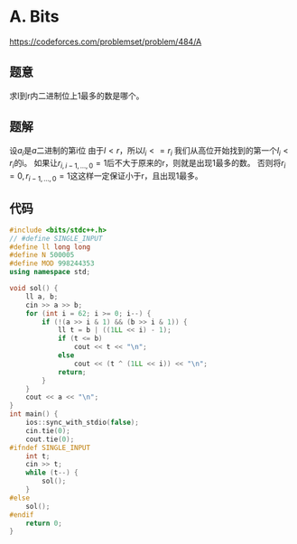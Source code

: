 # A. Bits
https://codeforces.com/problemset/problem/484/A

## 题意

求l到r内二进制位上1最多的数是哪个。

## 题解
设$a_i$是$a$二进制的第i位
由于$l < r$，所以$l_i <= r_i$
我们从高位开始找到的第一个$l_i < r_i$的i。
如果让$r_{i,i-1,\dots,0}=1$后不大于原来的r，则就是出现1最多的数。
否则将$r_i = 0, r_{i-1,\dots,0}=1$这这样一定保证小于r，且出现1最多。


## 代码

``` cpp
#include <bits/stdc++.h>
// #define SINGLE_INPUT
#define ll long long
#define N 500005
#define MOD 998244353
using namespace std;

void sol() {
    ll a, b;
    cin >> a >> b;
    for (int i = 62; i >= 0; i--) {
        if (!(a >> i & 1) && (b >> i & 1)) {
            ll t = b | ((1LL << i) - 1);
            if (t <= b)
                cout << t << "\n";
            else
                cout << (t ^ (1LL << i)) << "\n";
            return;
        }
    }
    cout << a << "\n";
}
int main() {
    ios::sync_with_stdio(false);
    cin.tie(0);
    cout.tie(0);
#ifndef SINGLE_INPUT
    int t;
    cin >> t;
    while (t--) {
        sol();
    }
#else
    sol();
#endif
    return 0;
}
```
